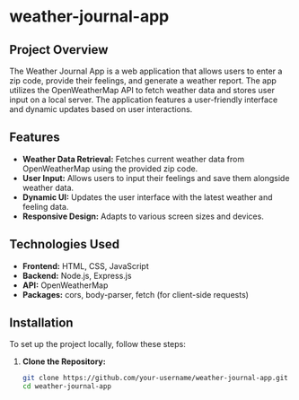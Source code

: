 # weather-journal-app

## Project Overview

The Weather Journal App is a web application that allows users to enter a zip code, provide their feelings, and generate a weather report. The app utilizes the OpenWeatherMap API to fetch weather data and stores user input on a local server. The application features a user-friendly interface and dynamic updates based on user interactions.

## Features

- **Weather Data Retrieval:** Fetches current weather data from OpenWeatherMap using the provided zip code.
- **User Input:** Allows users to input their feelings and save them alongside weather data.
- **Dynamic UI:** Updates the user interface with the latest weather and feeling data.
- **Responsive Design:** Adapts to various screen sizes and devices.

## Technologies Used

- **Frontend:** HTML, CSS, JavaScript
- **Backend:** Node.js, Express.js
- **API:** OpenWeatherMap
- **Packages:** cors, body-parser, fetch (for client-side requests)

## Installation

To set up the project locally, follow these steps:

1. **Clone the Repository:**
   ```bash
   git clone https://github.com/your-username/weather-journal-app.git
   cd weather-journal-app
